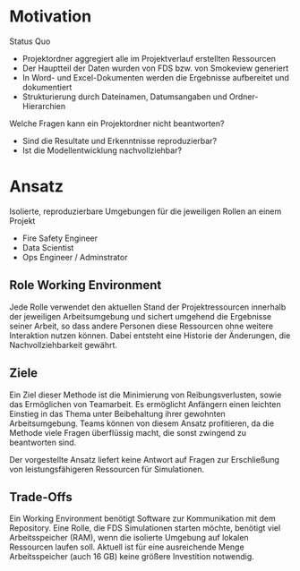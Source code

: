 # Motivation

Status Quo
* Projektordner aggregiert alle im Projektverlauf erstellten Ressourcen
* Der Hauptteil der Daten wurden von FDS bzw. von Smokeview generiert
* In Word- und Excel-Dokumenten werden die Ergebnisse aufbereitet und dokumentiert
* Strukturierung durch Dateinamen, Datumsangaben und Ordner-Hierarchien

Welche Fragen kann ein Projektordner nicht beantworten?
* Sind die Resultate und Erkenntnisse reproduzierbar?
* Ist die Modellentwicklung nachvollziehbar?


# Ansatz

Isolierte, reproduzierbare Umgebungen für die jeweiligen Rollen an einem Projekt
* Fire Safety Engineer
* Data Scientist
* Ops Engineer / Adminstrator


## Role Working Environment
Jede Rolle verwendet den aktuellen Stand der Projektressourcen innerhalb der jeweiligen Arbeitsumgebung und sichert umgehend die Ergebnisse seiner Arbeit, so dass andere Personen diese Ressourcen ohne weitere Interaktion nutzen können. Dabei entsteht eine Historie der Änderungen, die Nachvollziehbarkeit gewährt.


## Ziele

Ein Ziel dieser Methode ist die Minimierung von Reibungsverlusten, sowie das Ermöglichen von Teamarbeit.
Es ermöglicht Anfängern einen leichten Einstieg in das Thema unter Beibehaltung ihrer gewohnten Arbeitsumgebung. Teams können von diesem Ansatz profitieren, da die Methode viele Fragen überflüssig macht, die sonst zwingend zu beantworten sind.

Der vorgestellte Ansatz liefert keine Antwort auf Fragen zur Erschließung von leistungsfähigeren Ressourcen für Simulationen.  


## Trade-Offs

Ein Working Environment benötigt Software zur Kommunikation mit dem Repository. Eine Rolle, die FDS Simulationen starten möchte, benötigt viel Arbeitsspeicher (RAM), wenn die isolierte Umgebung auf lokalen Ressourcen laufen soll. Aktuell ist für eine ausreichende Menge Arbeitsspeicher (auch 16 GB) keine größere Investition notwendig.


